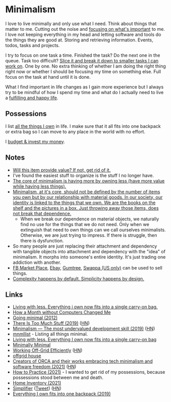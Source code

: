 # Minimalism

I love to live minimally and only use what I need. Think about things that matter to me. Cutting out the noise and [focusing on what's important](../focusing/focusing.md) to me. I love not keeping everything in my head and letting software and tools do the things they are good at. Storing and retrieving information. Events, todos, tasks and projects.

I try to focus on one task a time. Finished the task? Do the next one in the queue. Task too difficult? [Slice it and break it down to smaller tasks I can work on](../research/solving-problems.md). One by one. No extra thinking of whether I am doing the right thing right now or whether I should be focusing my time on something else. Full focus on the task at hand until it is done.

What I find important in life changes as I gain more experience but I always try to be mindful of how I spend my time and what do I actually need to live a [fulfilling and happy life](../life/happiness.md).

## Possessions

I list [all the things I own](../sharing/things.md) in life. I make sure that it all fits into one backpack or extra bag so I can move to any place in the world with no effort.

I [budget & invest my money](../economy/finance.md).

## Notes

- [Will this item provide value? If not, get rid of it.](https://www.reddit.com/r/minimalism/comments/846drx/extreme_minimalism_a_trend/)
- I've found the easiest stuff to organize is the stuff I no longer have.
- [The core of minimalism is having more by owning less (have more value while having less things).](https://www.reddit.com/r/minimalism/comments/8xnssq/have_you_ever_tried_to_incorporate_minimalism/)
- [Minimalism, at it's core, should not be defined by the number of items you own but by our relationship with material goods. In our society, our identity is linked to the things that we own. We are the books on the shelf and the pictures in a box. Just throwing away those items, does not break that dependence.](https://www.reddit.com/r/minimalism/comments/8x8su3/at_what_point_is_minimalism_an_unhealthy_obsession/)
  - When we break our dependence on material objects, we naturally find no use for the things that we do not need. Only when we extinguish that need to own things can we call ourselves minimalists. Otherwise, we are just trying to impress. If there is struggle, then there is dysfunction.
- So many people are just replacing their attachment and dependency with tangible objects into attachment and dependency with the "idea" of minimalism. It morphs into someone's entire identity. It's just trading one addiction with another.
- [FB Market Place](https://facebook.com/marketplace), [Ebay](https://www.ebay.com), [Gumtree](https://www.gumtree.com/), [Swappa (US only)](https://swappa.com) can be used to sell things.
- [Complexity happens by default. Simplicity happens by design.](https://twitter.com/jackbutcher/status/1388524378011414528)

## Links

- [Living with less. Everything i own now fits into a single carry-on bag.](http://www.wernervanrooyen.com/living-with-less-one-bag/)
- [How a Month without Computers Changed Me](https://dev.to/iskin/how-a-month-without-computers-changed-me-1ho4)
- [Going minimal (2012)](http://wy.io/going-minimal/)
- [There Is Too Much Stuff (2019)](https://www.theatlantic.com/health/archive/2019/05/too-many-options/590185/) ([HN](https://news.ycombinator.com/item?id=20018756))
- [Minimalism — The most undervalued development skill (2019)](https://volument.com/blog/minimalism-the-most-undervalued-development-skill) ([HN](https://news.ycombinator.com/item?id=21871491))
- [mnmllist](https://mnmll.ist/) - Listing all things minimal.
- [Living with less. Everything I own now fits into a single carry-on bag](https://www.wernervanrooyen.com/living-with-less-one-bag/)
- [Minimally Minimal](http://www.minimallyminimal.com/)
- [Working Off-Grid Efficiently](https://100r.co/site/working_offgrid_efficiently.html) ([HN](https://news.ycombinator.com/item?id=25723819))
- [offgrid house](https://joeyh.name/offgrid/)
- [Creators of ORCA and their works embracing tech minimalism and software freedom (2021)](https://esoteric.codes/blog/100-rabbits) ([HN](https://news.ycombinator.com/item?id=26054594))
- [How to Practice (2021)](https://www.newyorker.com/magazine/2021/03/08/how-to-practice) - I wanted to get rid of my possessions, because possessions stood between me and death.
- [Home Inventory (2021)](https://alexfedoseev.com/blog/productivity/2021/home-inventory)
- [Simplifier](https://simplifier.neocities.org/index.html) ([Tweet](https://twitter.com/rsms/status/1388554538831867905)) ([HN](https://news.ycombinator.com/item?id=26979636))
- [Everything I own fits into one backpack (2019)](https://ryzalyusoff.com/everything-i-own-fits-into-one-backpack/)

